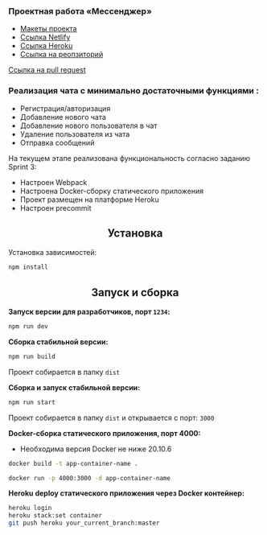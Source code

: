 ### Проектная работа «Мессенджер»

- [Макеты проекта](https://www.figma.com/file/tvVRobUvTiGSkECLTFEmES/Chat-with-Additions)
- [Ссылка Netlify](https://gifted-franklin-967a84.netlify.app/)
- [Ссылка Heroku](https://my-heroku-app123456.herokuapp.com/)
- [Ссылка на реопзиторий](https://github.com/alex1056/middle.messenger.praktikum.yandex/tree/main)

[Ссылка на pull request](https://github.com/alex1056/middle.messenger.praktikum.yandex/pull/3)

### Реализация чата с минимально достаточными функциями :

- Регистрация/авторизация
- Добавление нового чата
- Добавление нового пользователя в чат
- Удаление пользователя из чата
- Отправка сообщений

На текущем этапе реализована функциональность согласно заданию Sprint 3:

- Настроен Webpack
- Настроена Docker-сборку статического приложения
- Проект размещен на платформе Heroku
- Настроен precommit

<h2 align="center">Установка</h2>

Установка зависимостей:

```bash
npm install
```

<h2 align="center">Запуск и сборка</h2>

**Запуск версии для разработчиков, порт `1234`:**

```bash
npm run dev
```

**Сборка стабильной версии:**

```bash
npm run build
```

Проект собирается в папку `dist`

**Сборка и запуск стабильной версии:**

```bash
npm run start
```

Проект собирается в папку `dist` и открывается с порт: `3000`

**Docker-сборка статического приложения, порт 4000:**

- Необходима версия Docker не ниже 20.10.6

```bash
docker build -t app-container-name .
```

```bash
docker run -p 4000:3000 -d app-container-name
```

**Heroku deploy статического приложения через Docker контейнер:**

```bash
heroku login
heroku stack:set container
git push heroku your_current_branch:master
```
